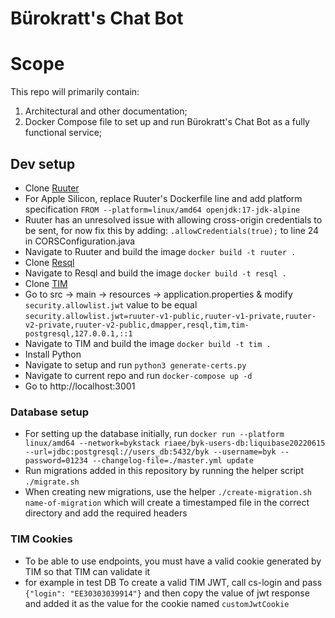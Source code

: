 # Bürokratt's Chat Bot

# Scope

This repo will primarily contain:

1. Architectural and other documentation;
2. Docker Compose file to set up and run Bürokratt's Chat Bot as a fully functional service;

## Dev setup

* Clone [Ruuter](https://github.com/buerokratt/Ruuter)
* For Apple Silicon, replace Ruuter's Dockerfile line and add platform specification `FROM --platform=linux/amd64 openjdk:17-jdk-alpine`
* Ruuter has an unresolved issue with allowing cross-origin credentials to be sent, for now fix this by adding:
`.allowCredentials(true);` to line 24 in CORSConfiguration.java
* Navigate to Ruuter and build the image `docker build -t ruuter .`
* Clone [Resql](https://github.com/buerokratt/Resql)
* Navigate to Resql and build the image `docker build -t resql .`
* Clone [TIM](https://github.com/buerokratt/TIM)
* Go to src -> main -> resources -> application.properties & modify `security.allowlist.jwt` value to be equal `security.allowlist.jwt=ruuter-v1-public,ruuter-v1-private,ruuter-v2-private,ruuter-v2-public,dmapper,resql,tim,tim-postgresql,127.0.0.1,::1` 
* Navigate to TIM and build the image `docker build -t tim .`
* Install Python
* Navigate to setup and run `python3 generate-certs.py`
* Navigate to current repo and run `docker-compose up -d`
* Go to http://localhost:3001

### Database setup
 * For setting up the database initially, run 
 `docker run --platform linux/amd64 --network=bykstack riaee/byk-users-db:liquibase20220615 --url=jdbc:postgresql://users_db:5432/byk --username=byk --password=01234 --changelog-file=./master.yml update`
 * Run migrations added in this repository by running the helper script `./migrate.sh`
 * When creating new migrations, use the helper `./create-migration.sh name-of-migration` which will create a timestamped file in the correct directory and add the required headers


### TIM Cookies
 * To be able to use endpoints, you must have a valid cookie generated by TIM so that TIM can validate it
 * for example in test DB To create a valid TIM JWT, call cs-login and pass `{"login": "EE30303039914"}` and then copy the value of jwt response and added it as the value for the cookie named `customJwtCookie`
